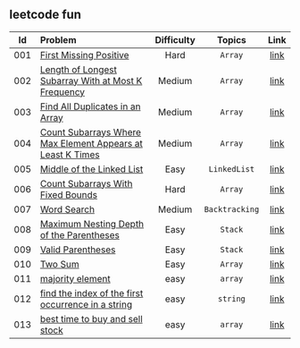 ## leetcode fun
|Id|Problem|Difficulty|Topics|Link|
|:---:|:---|:---:|:---:|:---:|
|001|[First Missing Positive](solutions/first_missing_positive.go)|Hard|`Array`|[link](https://leetcode.com/problems/first-missing-positive/description)
|002|[Length of Longest Subarray With at Most K Frequency](solutions/length_of_longest_subarray_with_at_most_k_frequency.go)|Medium|`Array`|[link](https://leetcode.com/problems/length-of-longest-subarray-with-at-most-k-frequency/description/)
|003|[Find All Duplicates in an Array](solutions/find_all_duplicates_in_array.go)|Medium|`Array`|[link](https://leetcode.com/problems/find-all-duplicates-in-an-array/description/)
|004|[Count Subarrays Where Max Element Appears at Least K Times](solutions/count_subarrays_where_max_element_appears_at_least_k_times.go)|Medium|`Array`|[link](https://leetcode.com/problems/count-subarrays-where-max-element-appears-at-least-k-times/description/)
|005|[Middle of the Linked List](solutions/middle_of_the_linked_list.go)|Easy|`LinkedList`|[link](https://leetcode.com/problems/middle-of-the-linked-list/description/)
|006|[Count Subarrays With Fixed Bounds](solutions/count_subarrays_with_fixed_bounds.go)|Hard|`Array`|[link](https://leetcode.com/problems/count-subarrays-with-fixed-bounds/submissions/1222030570/)
|007|[Word Search](solutions/word_search.go)|Medium|`Backtracking`|[link](https://leetcode.com/problems/word-search/description/)
|008|[Maximum Nesting Depth of the Parentheses](solutions/maximum_nesting_depth_of_the_parentheses.go)|Easy|`Stack`|[link](https://leetcode.com/problems/maximum-nesting-depth-of-the-parentheses/description/)
|009|[Valid Parentheses](solutions/valid_parentheses.go)|Easy|`Stack`|[link](https://leetcode.com/problems/valid-parentheses/description/)
|010|[Two Sum](solutions/two_sum.go)|Easy|`Array`|[link](https://leetcode.com/problems/two-sum/description/)
|011|[majority element](solutions/majority_element.go)|easy|`array`|[link](https://leetcode.com/problems/majority-element/description/?envtype=study-plan-v2&envid=top-interview-150)
|012|[find the index of the first occurrence in a string](solutions/find_the_index_of_the_first_occurrence_in_a_string.go)|easy|`string`|[link](https://leetcode.com/problems/find-the-index-of-the-first-occurrence-in-a-string/description/?envtype=study-plan-v2&envid=top-interview-150)
|013|[best time to buy and sell stock](solutions/best_time_to_buy_and_sell_stock.go)|easy|`array`|[link](https://leetcode.com/problems/best-time-to-buy-and-sell-stock/description/?envtype=study-plan-v2&envid=top-interview-150)
